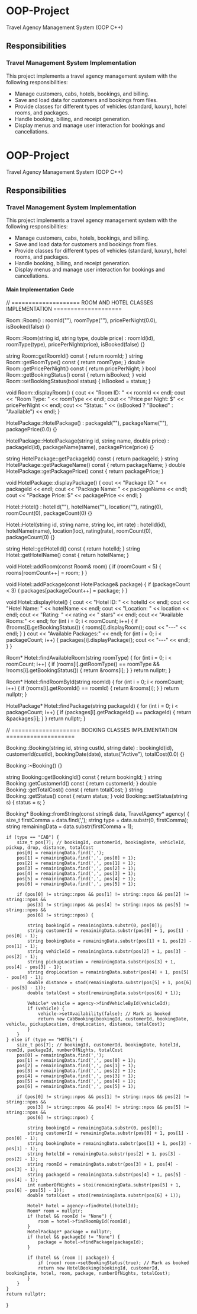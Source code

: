 # OOP-Project
Travel Agency Management System (OOP C++)
## Responsibilities

### Travel Management System Implementation

This project implements a travel agency management system with the following responsibilities:

- Manage customers, cabs, hotels, bookings, and billing.
- Save and load data for customers and bookings from files.
- Provide classes for different types of vehicles (standard, luxury), hotel rooms, and packages.
- Handle booking, billing, and receipt generation.
- Display menus and manage user interaction for bookings and cancellations.
# OOP-Project
Travel Agency Management System (OOP C++)
## Responsibilities

### Travel Management System Implementation

This project implements a travel agency management system with the following responsibilities:

- Manage customers, cabs, hotels, bookings, and billing.
- Save and load data for customers and bookings from files.
- Provide classes for different types of vehicles (standard, luxury), hotel rooms, and packages.
- Handle booking, billing, and receipt generation.
- Display menus and manage user interaction for bookings and cancellations.

#### Main Implementation Code

// ==================== ROOM AND HOTEL CLASSES IMPLEMENTATION ====================

Room::Room() : roomId(""), roomType(""), pricePerNight(0.0), isBooked(false) {}

Room::Room(string id, string type, double price) 
    : roomId(id), roomType(type), pricePerNight(price), isBooked(false) {}

string Room::getRoomId() const { return roomId; }
string Room::getRoomType() const { return roomType; }
double Room::getPricePerNight() const { return pricePerNight; }
bool Room::getBookingStatus() const { return isBooked; }
void Room::setBookingStatus(bool status) { isBooked = status; }

void Room::displayRoom() {
    cout << "Room ID: " << roomId << endl;
    cout << "Room Type: " << roomType << endl;
    cout << "Price per Night: $" << pricePerNight << endl;
    cout << "Status: " << (isBooked ? "Booked" : "Available") << endl;
}

HotelPackage::HotelPackage() : packageId(""), packageName(""), packagePrice(0.0) {}

HotelPackage::HotelPackage(string id, string name, double price) 
    : packageId(id), packageName(name), packagePrice(price) {}

string HotelPackage::getPackageId() const { return packageId; }
string HotelPackage::getPackageName() const { return packageName; }
double HotelPackage::getPackagePrice() const { return packagePrice; }

void HotelPackage::displayPackage() {
    cout << "Package ID: " << packageId << endl;
    cout << "Package Name: " << packageName << endl;
    cout << "Package Price: $" << packagePrice << endl;
}

Hotel::Hotel() : hotelId(""), hotelName(""), location(""), rating(0), roomCount(0), packageCount(0) {}

Hotel::Hotel(string id, string name, string loc, int rate) 
    : hotelId(id), hotelName(name), location(loc), rating(rate), roomCount(0), packageCount(0) {}

string Hotel::getHotelId() const { return hotelId; }
string Hotel::getHotelName() const { return hotelName; }

void Hotel::addRoom(const Room& room) {
    if (roomCount < 5) {
        rooms[roomCount++] = room;
    }
}

void Hotel::addPackage(const HotelPackage& package) {
    if (packageCount < 3) {
        packages[packageCount++] = package;
    }
}

void Hotel::displayHotel() {
    cout << "Hotel ID: " << hotelId << endl;
    cout << "Hotel Name: " << hotelName << endl;
    cout << "Location: " << location << endl;
    cout << "Rating: " << rating << " stars" << endl;
    cout << "Available Rooms:" << endl;
    for (int i = 0; i < roomCount; i++) {
        if (!rooms[i].getBookingStatus()) {
            rooms[i].displayRoom();
            cout << "---" << endl;
        }
    }
    cout << "Available Packages:" << endl;
    for (int i = 0; i < packageCount; i++) {
        packages[i].displayPackage();
        cout << "---" << endl;
    }
}

Room* Hotel::findAvailableRoom(string roomType) {
    for (int i = 0; i < roomCount; i++) {
        if (rooms[i].getRoomType() == roomType && !rooms[i].getBookingStatus()) {
            return &rooms[i];
        }
    }
    return nullptr;
}

Room* Hotel::findRoomById(string roomId) {
    for (int i = 0; i < roomCount; i++) {
        if (rooms[i].getRoomId() == roomId) {
            return &rooms[i];
        }
    }
    return nullptr;
}

HotelPackage* Hotel::findPackage(string packageId) {
    for (int i = 0; i < packageCount; i++) {
        if (packages[i].getPackageId() == packageId) {
            return &packages[i];
        }
    }
    return nullptr;
}

// ==================== BOOKING CLASSES IMPLEMENTATION ====================

Booking::Booking(string id, string custId, string date) 
    : bookingId(id), customerId(custId), bookingDate(date), status("Active"), totalCost(0.0) {}

Booking::~Booking() {}

string Booking::getBookingId() const { return bookingId; }
string Booking::getCustomerId() const { return customerId; }
double Booking::getTotalCost() const { return totalCost; }
string Booking::getStatus() const { return status; }
void Booking::setStatus(string s) { status = s; }


Booking* Booking::fromString(const string& data, TravelAgency* agency) {
    size_t firstComma = data.find(',');
    string type = data.substr(0, firstComma);
    string remainingData = data.substr(firstComma + 1);

    if (type == "CAB") {
        size_t pos[7]; // bookingId, customerId, bookingDate, vehicleId, pickup, drop, distance, totalCost
        pos[0] = remainingData.find(',');
        pos[1] = remainingData.find(',', pos[0] + 1);
        pos[2] = remainingData.find(',', pos[1] + 1);
        pos[3] = remainingData.find(',', pos[2] + 1);
        pos[4] = remainingData.find(',', pos[3] + 1);
        pos[5] = remainingData.find(',', pos[4] + 1);
        pos[6] = remainingData.find(',', pos[5] + 1);

        if (pos[0] != string::npos && pos[1] != string::npos && pos[2] != string::npos &&
            pos[3] != string::npos && pos[4] != string::npos && pos[5] != string::npos &&
            pos[6] != string::npos) {
            
            string bookingId = remainingData.substr(0, pos[0]);
            string customerId = remainingData.substr(pos[0] + 1, pos[1] - pos[0] - 1);
            string bookingDate = remainingData.substr(pos[1] + 1, pos[2] - pos[1] - 1);
            string vehicleId = remainingData.substr(pos[2] + 1, pos[3] - pos[2] - 1);
            string pickupLocation = remainingData.substr(pos[3] + 1, pos[4] - pos[3] - 1);
            string dropLocation = remainingData.substr(pos[4] + 1, pos[5] - pos[4] - 1);
            double distance = stod(remainingData.substr(pos[5] + 1, pos[6] - pos[5] - 1));
            double totalCost = stod(remainingData.substr(pos[6] + 1));

            Vehicle* vehicle = agency->findVehicleById(vehicleId);
            if (vehicle) {
                vehicle->setAvailability(false); // Mark as booked
                return new CabBooking(bookingId, customerId, bookingDate, vehicle, pickupLocation, dropLocation, distance, totalCost);
            }
        }
    } else if (type == "HOTEL") {
        size_t pos[7]; // bookingId, customerId, bookingDate, hotelId, roomId, packageId, numberOfNights, totalCost
        pos[0] = remainingData.find(',');
        pos[1] = remainingData.find(',', pos[0] + 1);
        pos[2] = remainingData.find(',', pos[1] + 1);
        pos[3] = remainingData.find(',', pos[2] + 1);
        pos[4] = remainingData.find(',', pos[3] + 1);
        pos[5] = remainingData.find(',', pos[4] + 1);
        pos[6] = remainingData.find(',', pos[5] + 1);

        if (pos[0] != string::npos && pos[1] != string::npos && pos[2] != string::npos &&
            pos[3] != string::npos && pos[4] != string::npos && pos[5] != string::npos &&
            pos[6] != string::npos) {
            
            string bookingId = remainingData.substr(0, pos[0]);
            string customerId = remainingData.substr(pos[0] + 1, pos[1] - pos[0] - 1);
            string bookingDate = remainingData.substr(pos[1] + 1, pos[2] - pos[1] - 1);
            string hotelId = remainingData.substr(pos[2] + 1, pos[3] - pos[2] - 1);
            string roomId = remainingData.substr(pos[3] + 1, pos[4] - pos[3] - 1);
            string packageId = remainingData.substr(pos[4] + 1, pos[5] - pos[4] - 1);
            int numberOfNights = stoi(remainingData.substr(pos[5] + 1, pos[6] - pos[5] - 1));
            double totalCost = stod(remainingData.substr(pos[6] + 1));

            Hotel* hotel = agency->findHotel(hotelId);
            Room* room = nullptr;
            if (hotel && roomId != "None") {
                room = hotel->findRoomById(roomId);
            }
            HotelPackage* package = nullptr;
            if (hotel && packageId != "None") {
                package = hotel->findPackage(packageId);
            }

            if (hotel && (room || package)) {
                if (room) room->setBookingStatus(true); // Mark as booked
                return new HotelBooking(bookingId, customerId, bookingDate, hotel, room, package, numberOfNights, totalCost);
            }
        }
    }
    return nullptr;
}
```

